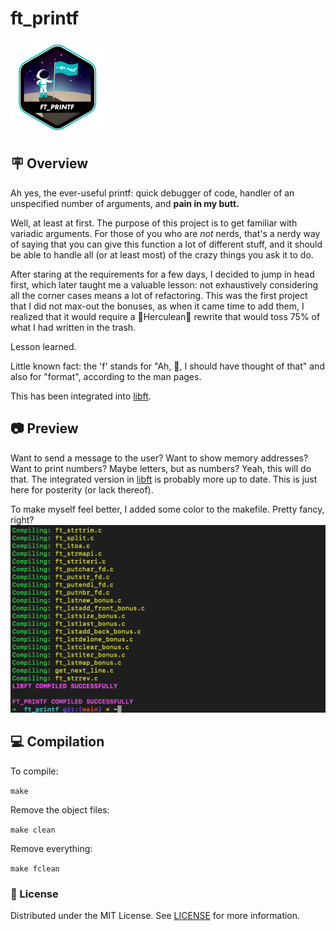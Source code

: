 # ft_printf
<!-- ![dpalmer's 42 stats](https://badge42.vercel.app/api/v2/cli5pb141011308mh1fmi5qrq/stats?cursusId=21&coalitionId=271)   -->
![Achievement Unlocked!](./assets/ft_printfe.png)  
<!-- ![dpalmer's 42 ft_printf Score](https://badge42.vercel.app/api/v2/cli5pb141011308mh1fmi5qrq/project/2872716) -->
## 🪧 Overview
Ah yes, the ever-useful printf: quick debugger of code, handler of an unspecified number of arguments, and **pain in my butt.**

Well, at least at first. The purpose of this project is to get familiar with variadic arguments. For those of you who are _not_ nerds, that's a nerdy way of saying that you can give this function a lot of different stuff, and it should be able to handle all (or at least most) of the crazy things you ask it to do.

After staring at the requirements for a few days, I decided to jump in head first, which later taught me a valuable lesson: not exhaustively considering all the corner cases means a lot of refactoring. This was the first project that I did not max-out the bonuses, as when it came time to add them, I realized that it would require a 💪Herculean💪 rewrite that would toss 75% of what I had written in the trash.

Lesson learned.

Little known fact: the 'f' stands for "Ah, 🤬, I should have thought of that" and also for "format", according to the man pages.


This has been integrated into [libft](https://github.com/forbidden-arts/libft).

## 📷 Preview
Want to send a message to the user? Want to show memory addresses? Want to print numbers? Maybe letters, but as numbers? Yeah, this will do that. The integrated version in [libft](https://github.com/forbidden-arts/libft) is probably more up to date. This is just here for posterity (or lack thereof).

To make myself feel better, I added some color to the makefile. Pretty fancy, right?
![Screenshot](./assets/screenshot_printf.png)

## 💻 Compilation
To compile:

```make```

Remove the object files:

```make clean```

Remove everything:

```make fclean```

### 📝 License
Distributed under the MIT License. See [LICENSE](LICENSE) for more information.

